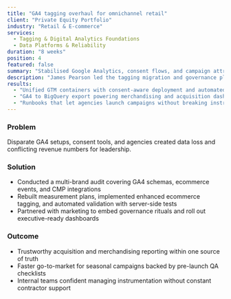 ```yaml
---
title: "GA4 tagging overhaul for omnichannel retail"
client: "Private Equity Portfolio"
industry: "Retail & E-commerce"
services:
  - Tagging & Digital Analytics Foundations
  - Data Platforms & Reliability
duration: "8 weeks"
position: 4
featured: false
summary: "Stabilised Google Analytics, consent flows, and campaign attribution across five portfolio brands."
description: "James Pearson led the tagging migration and governance playbook so marketing and product teams could rely on GA4 and BigQuery for decision-making."
results:
  - "Unified GTM containers with consent-aware deployment and automated QA."
  - "GA4 to BigQuery export powering merchandising and acquisition dashboards within four weeks."
  - "Runbooks that let agencies launch campaigns without breaking instrumentation."
---
```


### Problem
Disparate GA4 setups, consent tools, and agencies created data loss and conflicting revenue numbers for leadership.

### Solution
- Conducted a multi-brand audit covering GA4 schemas, ecommerce events, and CMP integrations
- Rebuilt measurement plans, implemented enhanced ecommerce tagging, and automated validation with server-side tests
- Partnered with marketing to embed governance rituals and roll out executive-ready dashboards

### Outcome
- Trustworthy acquisition and merchandising reporting within one source of truth
- Faster go-to-market for seasonal campaigns backed by pre-launch QA checklists
- Internal teams confident managing instrumentation without constant contractor support
